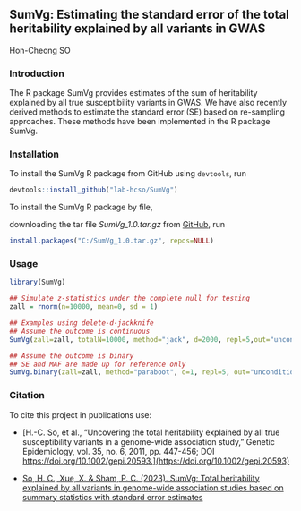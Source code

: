 ## SumVg: Estimating the standard error of the total heritability explained by all variants in GWAS
Hon-Cheong SO

### Introduction
The R package SumVg provides estimates of the sum of heritability explained by all true susceptibility variants in GWAS. We have also recently derived methods to estimate the standard error (SE) based on re-sampling approaches. These methods have been implemented in the R package SumVg. 

### Installation
To install the SumVg R package from GitHub using `devtools`, run

```R
devtools::install_github("lab-hcso/SumVg")
```

To install the SumVg R package by file,

downloading the tar file *SumVg_1.0.tar.gz* from [GitHub](https://github.com/lab-hcso/SumVg), run

```R
install.packages("C:/SumVg_1.0.tar.gz", repos=NULL)
```

### Usage

```R
library(SumVg)

## Simulate z-statistics under the complete null for testing
zall = rnorm(n=10000, mean=0, sd = 1)

## Examples using delete-d-jackknife 
## Assume the outcome is continuous
SumVg(zall=zall, totalN=10000, method="jack", d=2000, repl=5,out="unconditional") 

## Assume the outcome is binary
## SE and MAF are made up for reference only
SumVg.binary(zall=zall, method="paraboot", d=1, repl=5, out="unconditional", SE= rep(0.1,10000), K=0.01, MAF=rep(0.2, 10000) )
```

### Citation

To cite this project in publications use:

- [H.-C. So, et al., “Uncovering the total heritability explained by all true susceptibility variants in a genome-wide association study,” Genetic Epidemiology, vol. 35, no. 6, 2011, pp. 447-456; DOI https://doi.org/10.1002/gepi.20593.](https://doi.org/10.1002/gepi.20593)

- [So, H. C., Xue, X. & Sham, P. C. (2023). SumVg: Total heritability explained by all variants in genome-wide association studies based on summary statistics with standard error estimates](https://arxiv.org/abs/2306.14200)
